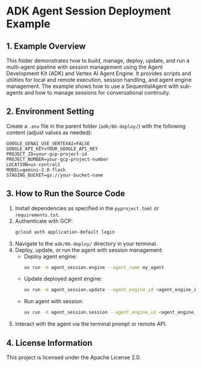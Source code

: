 # ADK Agent Session Deployment Example

## 1. Example Overview
This folder demonstrates how to build, manage, deploy, update, and run a multi-agent pipeline with session management using the Agent Development Kit (ADK) and Vertex AI Agent Engine. It provides scripts and utilities for local and remote execution, session handling, and agent engine management. The example shows how to use a SequentialAgent with sub-agents and how to manage sessions for conversational continuity.

## 2. Environment Setting
Create a `.env` file in the parent folder (`adk/06-deploy/`) with the following content (adjust values as needed):

```
GOOGLE_GENAI_USE_VERTEXAI=FALSE
GOOGLE_API_KEY=YOUR_GOOGLE_API_KEY
PROJECT_ID=your-gcp-project-id
PROJECT_NUMBER=your-gcp-project-number
LOCATION=us-central1
MODEL=gemini-2.0-flash
STAGING_BUCKET=gs://your-bucket-name
```

## 3. How to Run the Source Code
1. Install dependencies as specified in the `pyproject.toml` or `requirements.txt`.
2. Authenticate with GCP:
   ```bash
   gcloud auth application-default login
   ```
3. Navigate to the `adk/06-deploy/` directory in your terminal.
4. Deploy, update, or run the agent with session management:
   - Deploy agent engine:
     ```bash
     uv run -m agent_session.engine --agent_name my_agent
     ```
   - Update deployed agent engine:
     ```bash
     uv run -m agent_session.update --agent_engine_id <agent_engine_id>
     ```
   - Run agent with session:
     ```bash
     uv run -m agent_session.session --agent_engine_id <agent_engine_id> --user_id user1 --session_id 12345
     ```
5. Interact with the agent via the terminal prompt or remote API.

## 4. License Information
This project is licensed under the Apache License 2.0.
